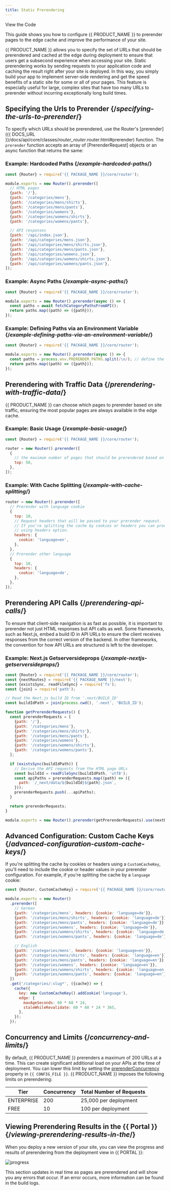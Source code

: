 ```yaml
---
title: Static Prerendering
---
```


<ButtonLinksGroup>
  <ButtonLink
    variant="stroke"
    type="code"
    withIcon={true}
    href="https://github.com/edgio-docs/edgio-prerender-example">
    View the Code
  </ButtonLink>
  <ButtonLink
    variant="stroke"
    type="deploy"
    withIcon={true}
    href="{{ APP_URL }}/deploy?button&deploy&repo=https://github.com/edgio-docs/edgio-prerender-example"
  />
</ButtonLinksGroup>

This guide shows you how to configure {{ PRODUCT_NAME }} to prerender pages to the edge cache and improve the performance of your site.

{{ PRODUCT_NAME }} allows you to specify the set of URLs that should be prerendered and cached at the edge during deployment to ensure that users get a subsecond
experience when accessing your site. Static prerendering works by sending requests to your application code and caching the result right after your site is deployed.
In this way, you simply build your app to implement server-side rendering and get the speed benefits of a static site for some or all of your pages. This feature is especially useful for large, complex sites that have too many URLs to prerender without incurring exceptionally long build times.

## Specifying the Urls to Prerender {/*specifying-the-urls-to-prerender*/}

To specify which URLs should be prerendered, use the Router's [prerender]({{ DOCS_URL }}/docs/api/core/classes/_router_router_.router.html#prerender) function. The `prerender` function accepts an array of [PrerenderRequest] objects or an async function that returns the same:

### Example: Hardcoded Paths {/*example-hardcoded-paths*/}

```js
const {Router} = require('{{ PACKAGE_NAME }}/core/router');

module.exports = new Router().prerender([
  // HTML pages
  {path: '/'},
  {path: '/categories/mens'},
  {path: '/categories/mens/shirts'},
  {path: '/categories/mens/pants'},
  {path: '/categories/womens'},
  {path: '/categories/womens/shirts'},
  {path: '/categories/womens/pants'},

  // API responses
  {path: '/api/index.json'},
  {path: '/api/categories/mens.json'},
  {path: '/api/categories/mens/shirts.json'},
  {path: '/api/categories/mens/pants.json'},
  {path: '/api/categories/womens.json'},
  {path: '/api/categories/womens/shirts.json'},
  {path: '/api/categories/womens/pants.json'},
]);
```

### Example: Async Paths {/*example-async-paths*/}

```js
const {Router} = require('{{ PACKAGE_NAME }}/core/router');

module.exports = new Router().prerender(async () => {
  const paths = await fetchCategoryPathsFromAPI();
  return paths.map((path) => ({path}));
});
```

### Example: Defining Paths via an Environment Variable {/*example-defining-paths-via-an-environment-variable*/}

```js
const {Router} = require('{{ PACKAGE_NAME }}/core/router');

module.exports = new Router().prerender(async () => {
  const paths = process.env.PRERENDER_PATHS.split(/\n/); // define the list of paths to prerender in the {{ PORTAL }}.
  return paths.map((path) => ({path}));
});
```

## Prerendering with Traffic Data {/*prerendering-with-traffic-data*/}

{{ PRODUCT_NAME }} can choose which pages to prerender based on site traffic, ensuring the most popular pages are always available in the edge cache.

### Example: Basic Usage {/*example-basic-usage*/}

```js
const {Router} = require('{{ PACKAGE_NAME }}/core/router');

router = new Router().prerender([
  {
    // the maximum number of pages that should be prerendered based on site traffic.
    top: 50,
  },
]);
```

### Example: With Cache Splitting {/*example-with-cache-splitting*/}

```js
router = new Router().prerender([
  // Prerender with language cookie
  {
    top: 10,
    // Request headers that will be passed to your prerender request.
    // If you're splitting the cache by cookies or headers you can provide them
    // using headers option.
    headers: {
      cookie: 'language=en',
    },
  },
  // Prerender other language
  {
    top: 10,
    headers: {
      cookie: 'language=de',
    },
  },
]);
```

## Prerendering API Calls {/*prerendering-api-calls*/}

To ensure that client-side navigation is as fast as possible, it is important to prerender not just HTML responses but API calls as well. Some frameworks, such as Next.js, embed a build ID in API URLs to ensure the client receives responses from the correct version of the backend. In other frameworks, the convention for how API URLs are structured is left to the developer.

### Example: Next.js Getserversideprops {/*example-nextjs-getserversideprops*/}

```js
const {Router} = require('{{ PACKAGE_NAME }}/core/router');
const {nextRoutes} = require('{{ PACKAGE_NAME }}/next');
const {existsSync, readFileSync} = require('fs');
const {join} = require('path');

// Read the Next.js build ID from '.next/BUILD_ID'
const buildIdPath = join(process.cwd(), '.next', 'BUILD_ID');

function getPrerenderRequests() {
  const prerenderRequests = [
    {path: '/'},
    {path: '/categories/mens'},
    {path: '/categories/mens/shirts'},
    {path: '/categories/mens/pants'},
    {path: '/categories/womens'},
    {path: '/categories/womens/shirts'},
    {path: '/categories/womens/pants'},
  ];

  if (existsSync(buildIdPath)) {
    // Derive the API requests from the HTML page URLs
    const buildId = readFileSync(buildIdPath, 'utf8');
    const apiPaths = prerenderRequests.map((path) => ({
      path: `/_next/data/${buildId}${path}.json`,
    }));
    prerenderRequests.push(...apiPaths);
  }

  return prerenderRequests;
}

module.exports = new Router().prerender(getPrerenderRequests).use(nextRoutes);
```

## Advanced Configuration: Custom Cache Keys {/*advanced-configuration-custom-cache-keys*/}

If you're splitting the cache by cookies or headers using a `CustomCacheKey`, you'll need to include the cookie or header values in
your prerender configuration. For example, if you're splitting the cache by a `language` cookie:

```js
const {Router, CustomCacheKey} = require('{{ PACKAGE_NAME }}/core/router');

module.exports = new Router()
  .prerender([
    // German
    {path: '/categories/mens', headers: {cookie: 'language=de'}},
    {path: '/categories/mens/shirts', headers: {cookie: 'language=de'}},
    {path: '/categories/mens/pants', headers: {cookie: 'language=de'}},
    {path: '/categories/womens', headers: {cookie: 'language=de'}},
    {path: '/categories/womens/shirts', headers: {cookie: 'language=de'}},
    {path: '/categories/womens/pants', headers: {cookie: 'language=de'}},

    // English
    {path: '/categories/mens', headers: {cookie: 'language=en'}},
    {path: '/categories/mens/shirts', headers: {cookie: 'language=en'}},
    {path: '/categories/mens/pants', headers: {cookie: 'language=en'}},
    {path: '/categories/womens', headers: {cookie: 'language=en'}},
    {path: '/categories/womens/shirts', headers: {cookie: 'language=en'}},
    {path: '/categories/womens/pants', headers: {cookie: 'language=en'}},
  ])
  .get('/categories/:slug*', ({cache}) => {
    cache({
      key: new CustomCacheKey().addCookie('language'),
      edge: {
        maxAgeSeconds: 60 * 60 * 24,
        staleWhileRevalidate: 60 * 60 * 24 * 365,
      },
    });
  });
```

## Concurrency and Limits {/*concurrency-and-limits*/}

By default, {{ PRODUCT_NAME }} prerenders a maximum of 200 URLs at a time. This can create significant additional load on your APIs at the time of deployment. You can lower this limit by setting the [prerenderConcurrency](/guides/basics/edgio_config#prerenderconcurrency) property in `{{ CONFIG_FILE }}`. {{ PRODUCT_NAME }} imposes the following limits on prerendering:

| Tier       | Concurrency | Total Number of Requests |
| ---------- | ----------- | ------------------------ |
| ENTERPRISE | 200         | 25,000 per deployment    |
| FREE       | 10          | 100 per deployment       |

<a id="viewing-prerendering-results-in-the-developer-console"></a>

## Viewing Prerendering Results in the {{ Portal }} {/*viewing-prerendering-results-in-the*/}

When you deploy a new version of your site, you can view the progress and results of prerendering from the deployment
view in {{ PORTAL }}:

![progress](/images/static-prerendering/progress.png)

This section updates in real time as pages are prerendered and will show you any errors that occur. If an error occurs, more
information can be found in the build logs.
